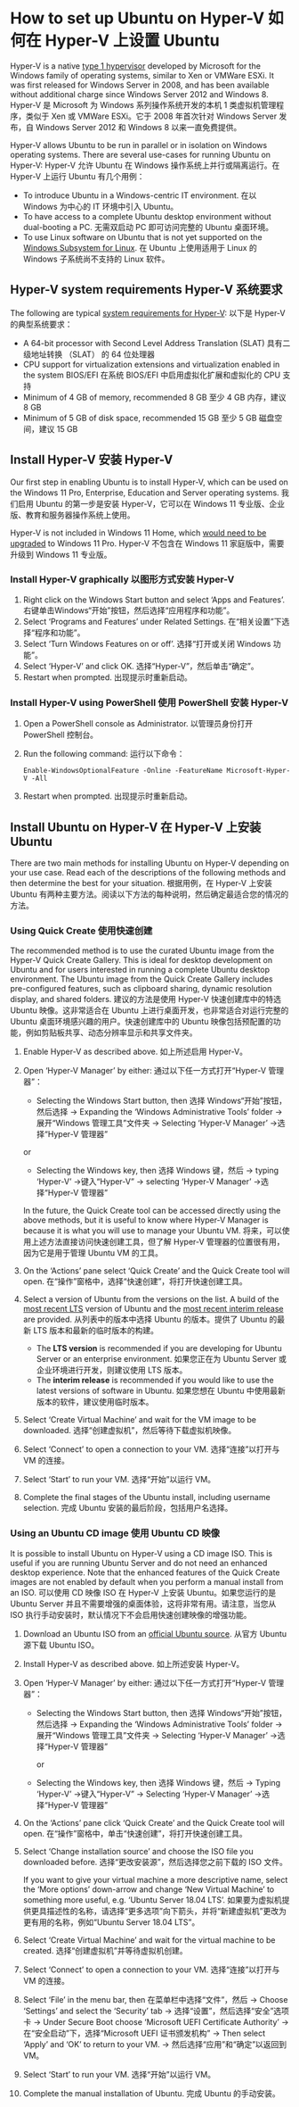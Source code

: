 # How to set up Ubuntu on Hyper-V 如何在 Hyper-V 上设置 Ubuntu

Hyper-V is a native [type 1 hypervisor](https://en.wikipedia.org/wiki/Hypervisor#Classification) developed by Microsoft for the Windows family of operating systems,  similar to Xen or VMWare ESXi. It was first released for Windows Server  in 2008, and has been available without additional charge since Windows  Server 2012 and Windows 8.
Hyper-V 是 Microsoft 为 Windows 系列操作系统开发的本机 1 类虚拟机管理程序，类似于 Xen 或 VMWare ESXi。它于  2008 年首次针对 Windows Server 发布，自 Windows Server 2012 和 Windows 8 以来一直免费提供。

Hyper-V allows Ubuntu to be run in parallel or in isolation on Windows  operating systems. There are several use-cases for running Ubuntu on  Hyper-V:
Hyper-V 允许 Ubuntu 在 Windows 操作系统上并行或隔离运行。在 Hyper-V 上运行 Ubuntu 有几个用例：

- To introduce Ubuntu in a Windows-centric IT environment.
  在以 Windows 为中心的 IT 环境中引入 Ubuntu。
- To have access to a complete Ubuntu desktop environment without dual-booting a PC.
  无需双启动 PC 即可访问完整的 Ubuntu 桌面环境。
- To use Linux software on Ubuntu that is not yet supported on the[ Windows Subsystem for Linux](https://learn.microsoft.com/windows/wsl/about).
  在 Ubuntu 上使用适用于 Linux 的 Windows 子系统尚不支持的 Linux 软件。

## Hyper-V system requirements Hyper-V 系统要求

The following are typical [system requirements for Hyper-V](https://learn.microsoft.com/en-us/windows-server/virtualization/hyper-v/system-requirements-for-hyper-v-on-windows):
以下是 Hyper-V 的典型系统要求：

- A 64-bit processor with Second Level Address Translation (SLAT)
  具有二级地址转换 （SLAT） 的 64 位处理器
- CPU support for virtualization extensions and virtualization enabled in the system BIOS/EFI
  在系统 BIOS/EFI 中启用虚拟化扩展和虚拟化的 CPU 支持
- Minimum of 4 GB of memory, recommended 8 GB
  至少 4 GB 内存，建议 8 GB
- Minimum of 5 GB of disk space, recommended 15 GB
  至少 5 GB 磁盘空间，建议 15 GB

## Install Hyper-V 安装 Hyper-V

Our first step in enabling Ubuntu is to install Hyper-V, which can be used  on the Windows 11 Pro, Enterprise, Education and Server operating  systems.
我们启用 Ubuntu 的第一步是安装 Hyper-V，它可以在 Windows 11 专业版、企业版、教育和服务器操作系统上使用。

Hyper-V is not included in Windows 11 Home, which [would need to be upgraded](https://support.microsoft.com/en-us/windows/upgrade-windows-home-to-windows-pro-ef34d520-e73f-3198-c525-d1a218cc2818) to Windows 11 Pro.
Hyper-V 不包含在 Windows 11 家庭版中，需要升级到 Windows 11 专业版。

### Install Hyper-V graphically 以图形方式安装 Hyper-V

1. Right click on the Windows Start button and select ‘Apps and Features’.
   右键单击Windows“开始”按钮，然后选择“应用程序和功能”。
2. Select ‘Programs and Features’ under Related Settings.
   在“相关设置”下选择“程序和功能”。
3. Select ‘Turn Windows Features on or off’.
   选择“打开或关闭 Windows 功能”。
4. Select ‘Hyper-V’ and click OK.
   选择“Hyper-V”，然后单击“确定”。
5. Restart when prompted. 出现提示时重新启动。

### Install Hyper-V using PowerShell 使用 PowerShell 安装 Hyper-V

1. Open a PowerShell console as Administrator.
   以管理员身份打开 PowerShell 控制台。

2. Run the following command:
   运行以下命令：

   ```auto
   Enable-WindowsOptionalFeature -Online -FeatureName Microsoft-Hyper-V -All
   ```

3. Restart when prompted. 出现提示时重新启动。

## Install Ubuntu on Hyper-V 在 Hyper-V 上安装 Ubuntu

There are two main methods for installing Ubuntu on Hyper-V depending on your use case. Read each of the descriptions of the following methods and  then determine the best for your situation.
根据用例，在 Hyper-V 上安装 Ubuntu 有两种主要方法。阅读以下方法的每种说明，然后确定最适合您的情况的方法。

### Using Quick Create 使用快速创建

The recommended method is to use the curated Ubuntu image from the Hyper-V  Quick Create Gallery. This is ideal for desktop development on Ubuntu  and for users interested in running a complete Ubuntu desktop  environment. The Ubuntu image from the Quick Create Gallery includes  pre-configured features, such as clipboard sharing, dynamic resolution  display, and shared folders.
建议的方法是使用 Hyper-V 快速创建库中的特选 Ubuntu 映像。这非常适合在 Ubuntu 上进行桌面开发，也非常适合对运行完整的 Ubuntu  桌面环境感兴趣的用户。快速创建库中的 Ubuntu 映像包括预配置的功能，例如剪贴板共享、动态分辨率显示和共享文件夹。

1. Enable Hyper-V as described above.
   如上所述启用 Hyper-V。

2. Open ‘Hyper-V Manager’ by either:
   通过以下任一方式打开“Hyper-V 管理器”：

   - Selecting the Windows Start button, then
     选择 Windows“开始”按钮，然后选择
      → Expanding the ‘Windows Administrative Tools’ folder
     → 展开“Windows 管理工具”文件夹
      → Selecting ‘Hyper-V Manager’
     →选择“Hyper-V 管理器”

   or

   - Selecting the Windows key, then
     选择 Windows 键，然后
      → typing ‘Hyper-V’ →键入“Hyper-V”
      → selecting ‘Hyper-V Manager’
     →选择“Hyper-V 管理器”

   In the future, the Quick Create tool can be accessed directly using the  above methods, but it is useful to know where Hyper-V Manager is because it is what you will use to manage your Ubuntu VM.
   将来，可以使用上述方法直接访问快速创建工具，但了解 Hyper-V 管理器的位置很有用，因为它是用于管理 Ubuntu VM 的工具。

3. On the ‘Actions’ pane select ‘Quick Create’ and the Quick Create tool will open.
   在“操作”窗格中，选择“快速创建”，将打开快速创建工具。

4. Select a version of Ubuntu from the versions on the list. A build of the [most recent LTS](https://wiki.ubuntu.com/LTS) version of Ubuntu and the [most recent interim release](https://wiki.ubuntu.com/Releases) are provided.
   从列表中的版本中选择 Ubuntu 的版本。提供了 Ubuntu 的最新 LTS 版本和最新的临时版本的构建。

   - The **LTS version** is recommended if you are developing for Ubuntu Server or an enterprise environment.
     如果您正在为 Ubuntu Server 或企业环境进行开发，则建议使用 LTS 版本。
   - The **interim release** is recommended if you would like to use the latest versions of software in Ubuntu.
     如果您想在 Ubuntu 中使用最新版本的软件，建议使用临时版本。

5. Select ‘Create Virtual Machine’ and wait for the VM image to be downloaded.
   选择“创建虚拟机”，然后等待下载虚拟机映像。

6. Select ‘Connect’ to open a connection to your VM.
   选择“连接”以打开与 VM 的连接。

7. Select ‘Start’ to run your VM.
   选择“开始”以运行 VM。

8. Complete the final stages of the Ubuntu install, including username selection.
   完成 Ubuntu 安装的最后阶段，包括用户名选择。

### Using an Ubuntu CD image 使用 Ubuntu CD 映像

It is possible to install Ubuntu on Hyper-V using a CD image ISO. This is  useful if you are running Ubuntu Server and do not need an enhanced  desktop experience. Note that the enhanced features of the Quick Create  images are not enabled by default when you perform a manual install from an ISO.
可以使用 CD 映像 ISO 在 Hyper-V 上安装 Ubuntu。如果您运行的是 Ubuntu Server 并且不需要增强的桌面体验，这将非常有用。请注意，当您从 ISO 执行手动安装时，默认情况下不会启用快速创建映像的增强功能。

1. Download an Ubuntu ISO from an [official Ubuntu source](https://ubuntu.com/download/server).
   从官方 Ubuntu 源下载 Ubuntu ISO。

2. Install Hyper-V as described above.
   如上所述安装 Hyper-V。

3. Open ‘Hyper-V Manager’ by either:
   通过以下任一方式打开“Hyper-V 管理器”：

   - Selecting the Windows Start button, then
     选择 Windows“开始”按钮，然后选择
      → Expanding the ‘Windows Administrative Tools’ folder
     → 展开“Windows 管理工具”文件夹
      → Selecting ‘Hyper-V Manager’
     →选择“Hyper-V 管理器”

     or

   - Selecting the Windows key, then
     选择 Windows 键，然后
      → Typing ‘Hyper-V’ →键入“Hyper-V”
      → Selecting ‘Hyper-V Manager’
     →选择“Hyper-V 管理器”

4. On the ‘Actions’ pane click ‘Quick Create’ and the Quick Create tool will open.
   在“操作”窗格中，单击“快速创建”，将打开快速创建工具。

5. Select ‘Change installation source’ and choose the ISO file you downloaded before.
   选择“更改安装源”，然后选择您之前下载的 ISO 文件。

   If you want to give your virtual machine a more descriptive name, select  the ‘More options’ down-arrow and change ‘New Virtual Machine’ to  something more useful, e.g. ‘Ubuntu Server 18.04 LTS’.
   如果要为虚拟机提供更具描述性的名称，请选择“更多选项”向下箭头，并将“新建虚拟机”更改为更有用的名称，例如“Ubuntu Server 18.04 LTS”。

6. Select ‘Create Virtual Machine’ and wait for the virtual machine to be created.
   选择“创建虚拟机”并等待虚拟机创建。

7. Select ‘Connect’ to open a connection to your VM.
   选择“连接”以打开与 VM 的连接。

8. Select ‘File’ in the menu bar, then
   在菜单栏中选择“文件”，然后
    → Choose ‘Settings’ and select the ‘Security’ tab
   → 选择“设置”，然后选择“安全”选项卡
    → Under Secure Boot choose ‘Microsoft UEFI Certificate Authority’
   → 在“安全启动”下，选择“Microsoft UEFI 证书颁发机构”
    → Then select ‘Apply’ and ‘OK’ to return to your VM.
   → 然后选择“应用”和“确定”以返回到 VM。

9. Select ‘Start’ to run your VM.
   选择“开始”以运行 VM。

10. Complete the manual installation of Ubuntu.
    完成 Ubuntu 的手动安装。